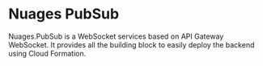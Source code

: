 # Nuages PubSub

Nuages.PubSub is a WebSocket services based on API Gateway WebSocket. It provides all the building block to easily deploy the backend using Cloud Formation.


